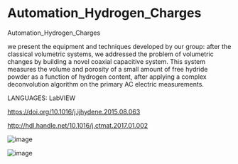 # Automation_Hydrogen_Charges
Automation_Hydrogen_Charges

we present the equipment and techniques developed by our group: after the classical volumetric systems, we addressed the problem of volumetric changes by building a novel coaxial capacitive system. This system measures the volume and porosity of a small amount of free hydride powder as a function of hydrogen content, after applying a complex deconvolution algorithm on the primary AC electric measurements. 

LANGUAGES: LabVIEW

https://doi.org/10.1016/j.ijhydene.2015.08.063

http://hdl.handle.net/10.1016/j.ctmat.2017.01.002


![image](https://user-images.githubusercontent.com/21969268/193866695-72a3c873-0c65-44db-a42b-4e1fbd910cbd.png)

![image](https://user-images.githubusercontent.com/21969268/193865729-d4e63638-53b2-48f8-bd96-d932c999f676.png)
